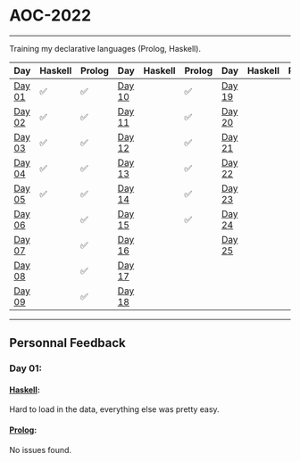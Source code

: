 # AOC-2022

---

Training my declarative languages (Prolog, Haskell).

| Day 	| Haskell 	| Prolog 	| Day 	| Haskell 	| Prolog 	| Day 	| Haskell 	| Prolog 	|
|-----	|--------	|--------	|-----	|--------	|--------	|-----	|--------	|--------	|
|  [Day 01](./haskell/aoc1.hs)	|    ✅   	|   ✅   	|  [Day 10](./Day_10)	|         |  ✅     	|  [Day 19](./Day_19)	|        	|        	|
|  [Day 02](./haskell/aoc2.hs)	|    ✅   	|   ✅   	|  [Day 11](./Day_11)	|        	|   ✅   	|  [Day 20](./Day_20)	|        	|        	|
|  [Day 03](./haskell/aoc3.hs)	|    ✅   	|    ✅ 	|  [Day 12](./Day_12)	|      	|    ✅  	|  [Day 21](./Day_21)	|        	|        	|
|  [Day 04](./haskell/aoc4.hs)	|    ✅   	|     ✅ 	|  [Day 13](./Day_13)	|      	|  ✅    	|  [Day 22](./Day_22)	|        	|        	|
|  [Day 05](./haskell/aoc5.hs)	|    ✅   	|  ✅    	|  [Day 14](./Day_14)	|      	|   ✅   	|  [Day 23](./Day_23)	|        	|        	|
|  [Day 06](./Day_06)	|       	|   ✅    	|  [Day 15](./Day_15)	|      	|   ✅   	|  [Day 24](./Day_24)	|        	|        	|
|  [Day 07](./Day_07)	|       	|    ✅   	|  [Day 16](./Day_16)	|      	|      	|  [Day 25](./Day_25)	|        	|        	|
|  [Day 08](./Day_08)	|       	|    ✅   	|  [Day 17](./Day_17)	|        	|        	|     	|        	|        	|
|  [Day 09](./Day_09)	|       	|     ✅  	|  [Day 18](./Day_18)	|        	|        	|     	|        	|        	|

---

## Personnal Feedback

### Day 01:
#### [Haskell](./haskell/aoc1.hs):
Hard to load in the data, everything else was pretty easy.
#### [Prolog](./prolog/aoc1.pl):
No issues found.
